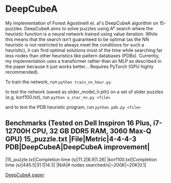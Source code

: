 # DeepCubeA
My implementation of Forest Agostinelli et. al's DeepCubeA algorithm on 15-puzzles. DeepCubeA aims to solve puzzles using A* search where the heuristic function is a neural network trained using value iteration. While this means that the search isn't guaranteed to be optimal (as the NN heuristic is not restricted to always meet the conditions for such a heuristic), it can find optimal solutions most of the time while searching far less nodes than other heuristics like pattern databases (PDBs).
Currently, my implementation uses a transformer rather than an MLP as described in the paper because it just works better...
Requires PyTorch (GPU highly recommended).

To train the network, run 
```python train_nn_heur.py```

to test the network (saved as slider_model_h.pth) on a set of slider puzzles (e.g. korf100.txt), run
```python a_star_nn.py <file>```

and to test the PDB heuristic program, run
```python pdb.py <file>```

Benchmarks (Tested on Dell Inspiron 16 Plus, i7-12700H CPU, 32 GB DDR5 RAM, 3060 Max-Q GPU)
15_puzzle.txt
|File|Metric|4-4-4-3 PDB|DeepCubeA|DeepCubeA improvement|
----------------------------------------
|15_puzzle.txt|Completion time (s)|11.2|8.9|1.26|
|korf100.txt|Completion time (s)|445.5|31.1|14.3|
|N/A|# nodes searched/s|~200K|~20K|0.1|

[DeepCubeA paper](https://deepcube.igb.uci.edu/static/files/SolvingTheRubiksCubeWithDeepReinforcementLearningAndSearch_Final.pdf)
